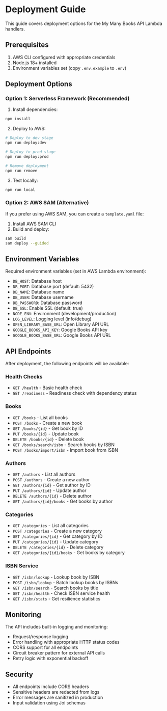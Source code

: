 # Deployment Guide

This guide covers deployment options for the My Many Books API Lambda handlers.

## Prerequisites

1. AWS CLI configured with appropriate credentials
2. Node.js 18+ installed
3. Environment variables set (copy `.env.example` to `.env`)

## Deployment Options

### Option 1: Serverless Framework (Recommended)

1. Install dependencies:
```bash
npm install
```

2. Deploy to AWS:
```bash
# Deploy to dev stage
npm run deploy:dev

# Deploy to prod stage  
npm run deploy:prod

# Remove deployment
npm run remove
```

3. Test locally:
```bash
npm run local
```

### Option 2: AWS SAM (Alternative)

If you prefer using AWS SAM, you can create a `template.yaml` file:

1. Install AWS SAM CLI
2. Build and deploy:
```bash
sam build
sam deploy --guided
```

## Environment Variables

Required environment variables (set in AWS Lambda environment):

- `DB_HOST`: Database host
- `DB_PORT`: Database port (default: 5432)
- `DB_NAME`: Database name
- `DB_USER`: Database username
- `DB_PASSWORD`: Database password
- `DB_SSL`: Enable SSL (default: true)
- `NODE_ENV`: Environment (development/production)
- `LOG_LEVEL`: Logging level (info/debug)
- `OPEN_LIBRARY_BASE_URL`: Open Library API URL
- `GOOGLE_BOOKS_API_KEY`: Google Books API key
- `GOOGLE_BOOKS_BASE_URL`: Google Books API URL

## API Endpoints

After deployment, the following endpoints will be available:

### Health Checks
- `GET /health` - Basic health check
- `GET /readiness` - Readiness check with dependency status

### Books
- `GET /books` - List all books
- `POST /books` - Create a new book
- `GET /books/{id}` - Get book by ID
- `PUT /books/{id}` - Update book
- `DELETE /books/{id}` - Delete book
- `GET /books/search/isbn` - Search books by ISBN
- `POST /books/import/isbn` - Import book from ISBN

### Authors  
- `GET /authors` - List all authors
- `POST /authors` - Create a new author
- `GET /authors/{id}` - Get author by ID
- `PUT /authors/{id}` - Update author
- `DELETE /authors/{id}` - Delete author
- `GET /authors/{id}/books` - Get books by author

### Categories
- `GET /categories` - List all categories
- `POST /categories` - Create a new category
- `GET /categories/{id}` - Get category by ID
- `PUT /categories/{id}` - Update category
- `DELETE /categories/{id}` - Delete category
- `GET /categories/{id}/books` - Get books by category

### ISBN Service
- `GET /isbn/lookup` - Lookup book by ISBN
- `POST /isbn/lookup` - Batch lookup books by ISBNs
- `GET /isbn/search` - Search books by title
- `GET /isbn/health` - Check ISBN service health
- `GET /isbn/stats` - Get resilience statistics

## Monitoring

The API includes built-in logging and monitoring:

- Request/response logging
- Error handling with appropriate HTTP status codes
- CORS support for all endpoints
- Circuit breaker pattern for external API calls
- Retry logic with exponential backoff

## Security

- All endpoints include CORS headers
- Sensitive headers are redacted from logs
- Error messages are sanitized in production
- Input validation using Joi schemas